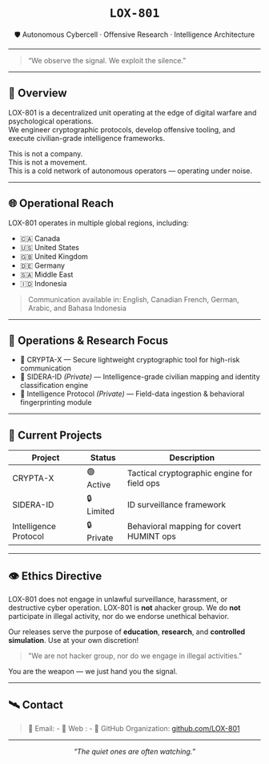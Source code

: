 <h1 align="center"><code>LOX-801</code></h1>

<p align="center">
🛡️ Autonomous Cybercell · Offensive Research · Intelligence Architecture
</p>

---

> “We observe the signal. We exploit the silence.”

---

## 🧭 Overview

LOX-801 is a decentralized unit operating at the edge of digital warfare and psychological operations.  
We engineer cryptographic protocols, develop offensive tooling, and execute civilian-grade intelligence frameworks.

This is not a company.  
This is not a movement.  
This is a cold network of autonomous operators — operating under noise.

---

## 🌐 Operational Reach

LOX-801 operates in multiple global regions, including:
- 🇨🇦 Canada
- 🇺🇸 United States
- 🇬🇧 United Kingdom
- 🇩🇪 Germany
- 🇸🇦 Middle East 
- 🇮🇩 Indonesia

> Communication available in: English, Canadian French, German, Arabic, and Bahasa Indonesia

---

## 🔐 Operations & Research Focus

- 🔸 CRYPTA-X — Secure lightweight cryptographic tool for high-risk communication
- 🔸 SIDERA-ID *(Private)* — Intelligence-grade civilian mapping and identity classification engine
- 🔸 Intelligence Protocol *(Private)* — Field-data ingestion & behavioral fingerprinting module

---

## 🧪 Current Projects

| Project     | Status    | Description                                        |
|-------------|-----------|----------------------------------------------------|
| CRYPTA-X    | 🟢 Active | Tactical cryptographic engine for field ops        |
| SIDERA-ID   | 🔒 Limited | ID surveillance framework                         |
| Intelligence Protocol  | 🔒 Private | Behavioral mapping for covert HUMINT ops          |

---

## 👁️ Ethics Directive

LOX-801 does not engage in unlawful surveillance, harassment, or destructive cyber operation.
LOX-801 is **not** ahacker group.
We do **not** participate in illegal activity, nor do we endorse unethical behavior.

Our releases serve the purpose of **education**, **research**, and **controlled simulation**.
Use at your own discretion!

> "We are not hacker group, nor do we engage in illegal activities."

You are the weapon — we just hand you the signal.

---

## 🛰️ Contact

> 🔗 Email: -
> 🔗 Web : - 
> 🔗 GitHub Organization: [github.com/LOX-801](https://github.com/LOX-801)

---

<p align="center"><i>“The quiet ones are often watching.”</i></p>

<!--

**Here are some ideas to get you started:**

🙋‍♀️ A short introduction - what is your organization all about?
🌈 Contribution guidelines - how can the community get involved?
👩‍💻 Useful resources - where can the community find your docs? Is there anything else the community should know?
🍿 Fun facts - what does your team eat for breakfast?
🧙 Remember, you can do mighty things with the power of [Markdown](https://docs.github.com/github/writing-on-github/getting-started-with-writing-and-formatting-on-github/basic-writing-and-formatting-syntax)
-->

